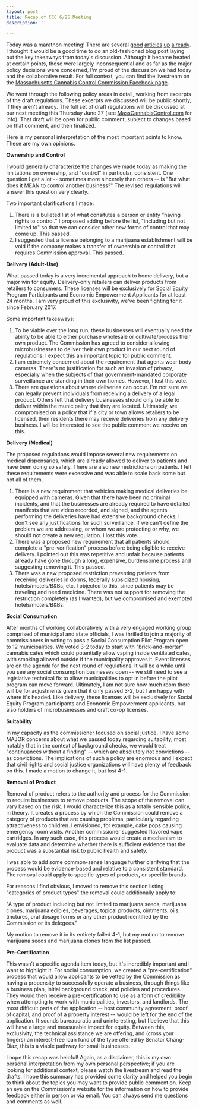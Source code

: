 ```yaml
---
layout: post
title: Recap of CCC 6/25 Meeting
description: ''

---
```

Today was a marathon meeting! There are several [good](https://www.bostonglobe.com/news/marijuana/2019/06/25/regulators-inch-closer-approving-marijuana-delivery-cafes/IEpPSc4a0Sf8P9yyvNi9QI/story.html) [articles](https://www.masslive.com/news/2019/06/surveillance-home-delivery-product-bans-massachusetts-marijuana-regulators-grapple-with-tough-issues-as-they-rewrite-rules.html) [up](https://www.gloucestertimes.com/news/local_news/ccc-poised-to-release-updated-pot-sale-rules/article_b1f86053-b379-5823-9f23-cf126a0e6848.html) [already](https://www.boston25news.com/news/cannabis-cafes-are-coming-to-massachusetts/961416299). I thought it would be a good time to do an old-fashioned blog post laying out the key takeaways from today's discussion. Although it became heated at certain points, those were largely inconsequential and as far as the major policy decisions were concerned, I'm proud of the discussion we had today and the collaborative result. For full context, you can find the livestream on the [Massachusetts Cannabis Control Commission Facebook page](https://m.facebook.com/Massachusetts-Cannabis-Control-Commission-2085850278302810/).

We went through the following policy areas in detail, working from excerpts of the draft regulations. These excerpts we discussed will be public shortly, if they aren't already. The full set of draft regulations will be discussed at our next meeting this Thursday June 27 (see [MassCannabisControl.com](https://mass-cannabis-control.com/) for info). That draft will be open for public comment, subject to changes based on that comment, and then finalized.

Here is my personal interpretation of the most important points to know. These are my own opinions.

**Ownership and Control**

I would generally characterize the changes we made today as making the limitations on ownership, and "control" in particular, consistent. One question I get a lot -- sometimes more sincerely than others -- is "But what does it MEAN to control another business?" The revised regulations will answer this question very clearly.

Two important clarifications I made:

1. There is a bulleted list of what consitutes a person or entity "having rights to control." I proposed adding before the list, "including but not limited to" so that we can consider other new forms of control that may come up. This passed.
2. I suggested that a license belonging to a marijuana establishment will be void if the company makes a transfer of ownership or control that requires Commission approval. This passed.

**Delivery (Adult-Use)**

What passed today is a very incremental approach to home delivery, but a major win for equity. Delivery-only retailers can deliver products from retailers to consumers. These licenses will be exclusively for Social Equity Program Participants and Economic Empowerment Applicants for at least 24 months. I am very proud of this exclusivity, we've been fighting for it since February 2017.

Some important takeaways:

1. To be viable over the long run, these businesses will eventually need the ability to be able to either purchase wholesale or cultivate/process their own product. The Commission has agreed to consider allowing microbusinesses to deliver their own product in our next round of regulations. I expect this an important topic for public comment.
2. I am extremely concerned about the requirement that agents wear body cameras. There's no justification for such an invasion of privacy, especially when the subjects of that government-mandated corporate surveillance are standing in their own homes. However, I lost this vote.
3. There are questions about where deliveries can occur. I'm not sure we can legally prevent individuals from receiving a delivery of a legal product. Others felt that delivery businesses should only be able to deliver within the municipality that they are located. Ultimately, we compromised on a policy that if a city or town allows retailers to be licensed, then residents there may receive deliveries from any delivery business. I will be interested to see the public comment we receive on this.

**Delivery (Medical)**

The proposed regulations would impose several new requirements on medical dispensaries, which are already allowed to deliver to patients and have been doing so safely. There are also new restrictions on patients. I felt these requirements were excessive and was able to scale back some but not all of them.

1. There is a new requirement that vehicles making medical deliveries be equipped with cameras. Given that there have been no criminal incidents, and that the businesses are already required to have detailed manifests that are video recorded, and signed, and the agents performing the deliveries have had extensive background checks, I don't see any justifications for such surveillance. If we can't define the problem we are addressing, or whom we are protecting or why, we should not create a new regulation. I lost this vote.
2. There was a proposed new requirement that all patients should complete a "pre-verification" process before being eligible to receive delivery. I pointed out this was repetitive and unfair because patients already have gone through a long, expensive, burdensome process and suggesting removing it. This passed.
3. There was a new proposed restriction preventing patients from receiving deliveries in dorms, federally subsidized housing, hotels/motels/B&Bs, etc. I objected to this, since patients may be traveling and need medicine. There was not support for removing the restriction completely (as I wanted), but we compromised and exempted hotels/motels/B&Bs.

**Social Consumption**

After months of working collaboratively with a very engaged working group comprised of municipal and state officials, I was thrilled to join a majority of commissioners in voting to pass a Social Consumption Pilot Program open to 12 municipalities. We voted 3-2 today to start with "brick-and-mortar" cannabis cafes which could potentially allow vaping inside ventilated cafes, with smoking allowed outside if the municipality approves it. Event licenses are on the agenda for the next round of regulations. It will be a while until you see any social consumption businesses open -- we still need to see a legislative technical fix to allow municipalities to opt in before the pilot program can move forward. Ultimately, I am not sure how much room there will be for adjustments given that it only passed 3-2, but I am happy with where it's headed. Like delivery, these licenses will be exclusively for Social Equity Program participants and Economic Empowerment applicants, but also holders of microbusinesses and craft co-op licenses.

**Suitability**

In my capacity as the commissioner focused on social justice, I have some MAJOR concerns about what we passed today regarding suitability, most notably that in the context of background checks, we would treat "continuances without a finding" -- which are absolutely not convictions -- as convictions. The implications of such a policy are enormous and I expect that civil rights and social justice organizations will have plenty of feedback on this. I made a motion to change it, but lost 4-1.

**Removal of Product**

Removal of product refers to the authority and process for the Commission to require businesses to remove products. The scope of the removal can vary based on the risk. I would characterize this as a totally sensible policy, in theory. It creates a process by which the Commission could remove a category of products that are causing problems, particularly regarding attractiveness to children. I envisioned, for example, cake pops causing emergency room visits. Another commissioner suggested flavored vape cartridges. In any such case, this process would create a mechanism to evaluate data and determine whether there is sufficient evidence that the product was a substantial risk to public health and safety.

I was able to add some common-sense language further clarifying that the process would be evidence-based and relative to a consistent standard. The removal could apply to specific types of products, or specific brands.

For reasons I find obvious, I moved to remove this section listing "categories of product types" the removal could additionally apply to:

"A type of product including but not limited to marijuana seeds, marijuana clones, marijuana edibles, beverages, topical products, ointments, oils, tinctures, oral dosage forms or any other product identified by the Commission or its delegees."

My motion to remove it in its entirety failed 4-1, but my motion to remove marijuana seeds and marijuana clones from the list passed.

**Pre-Certification**

This wasn't a specific agenda item today, but it's incredibly important and I want to highlight it. For social consumption, we created a "pre-certification" process that would allow applicants to be vetted by the Commission as having a propensity to successfully operate a business, through things like a business plan, initial background check, and policies and procedures. They would then receive a pre-certification to use as a form of credibility when attempting to work with municipalities, investors, and landlords. The most difficult parts of the application -- host community agreement, proof of capital, and proof of a property interest -- would be left for the end of the application. It sounds bureaucratic and uninteresting, but I believe that this will have a large and measurable impact for equity. Between this, exclusivity, the technical assistance we are offering, and (cross your fingers) an interest-free loan fund of the type offered by Senator Chang-Diaz, this is a viable pathway for small businesses.

I hope this recap was helpful! Again, as a disclaimer, this is my own personal interpretation from my own personal perspective; if you are looking for additional context, please watch the livestream and read the drafts. I hope this summary has provided some clarity and helped you begin to think about the topics you may want to provide public comment on. Keep an eye on the Commission's website for the information on how to provide feedback either in person or via email. You can always send me questions and comments as well.